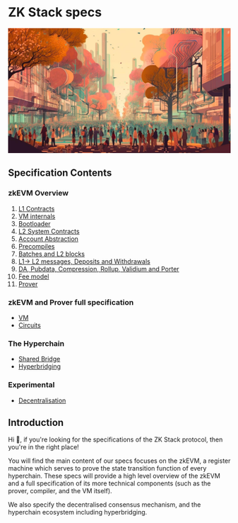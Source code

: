 # ZK Stack specs

![Logo](./zk-the-collective-action.jpeg)

## Specification Contents

### zkEVM Overview

1. [L1 Contracts](./zkVM/high_level/1_l1_smart_contracts.md)
1. [VM internals](./zkVM/high_level/2_vm_internals.md)
1. [Bootloader](./zkVM/high_level/3_bootloader.md)
1. [L2 System Contracts](./zkVM/high_level/4_system_contracts.md)
1. [Account Abstraction](./zkVM/high_level/5_account_abstraction.md)
1. [Precompiles](./zkVM/high_level/6_elliptic_curve_precompiles.md)
1. [Batches and L2 blocks](./zkVM/high_level/7_batches_L2_blocks.md)
1. [L1-> L2 messages, Deposits and Withdrawals](./zkVM/high_level/8_handling_L1→L2_ops.md)
1. [DA, Pubdata, Compression, Rollup, Validium and Porter](./zkVM/high_level/9_handling_pubdata_in_boojum/bytecode_compression.md)
1. [Fee model](./zkVM/high_level/10_fee_model/fee_model.md)
1. [Prover](./zkVM/high_level/11_prover/zk_intuition.md)

### zkEVM and Prover full specification

- [VM](./zkVM/VM_and_prover/VM_section/zkSync_era_virtual_machine_primer.md)
- [Circuits](./zkVM/VM_and_prover/circuits_section/intro_to_zkSync’s_ZK.md)

### The Hyperchain

- [Shared Bridge](./the_hyperchain/1_shared_bridge.md)
- [Hyperbridging](./the_hyperchain/2_hyperbridges.md)

### Experimental

- [Decentralisation](./zkVM/Decentralisation/network_design_for_zkSync_BFT.md)

## Introduction

Hi 👋, if you're looking for the specifications of the ZK Stack protocol, then you're in the right place!

You will find the main content of our specs focuses on the zkEVM, a register machine which serves to prove the state
transition function of every hyperchain. These specs will provide a high level overview of the zkEVM and a full
specification of its more technical components (such as the prover, compiler, and the VM itself).

We also specify the decentralised consensus mechanism, and the hyperchain ecosystem including hyperbridging.
